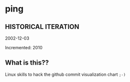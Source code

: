 # ping

## HISTORICAL ITERATION
2002-12-03

Incremented: 2010

## What is this?? 
Linux skills to hack the github commit visualization chart `;-)`
